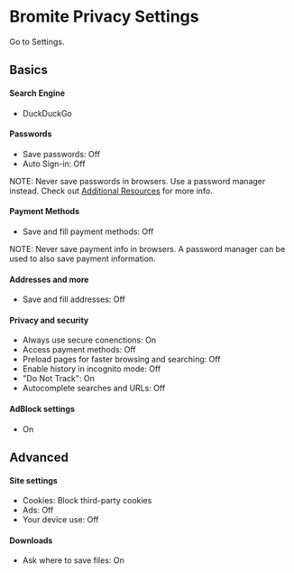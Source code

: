 # Bromite Privacy Settings

Go to Settings.



## Basics

#### Search Engine
- DuckDuckGo

#### Passwords
- Save passwords: Off
- Auto Sign-in: Off

NOTE: Never save passwords in browsers. Use a password manager instead. Check out [Additional Resources](https://github.com/the-weird-aquarian/privacy-settings#additional-resources) for more info.

#### Payment Methods
- Save and fill payment methods: Off

NOTE: Never save payment info in browsers. A password manager can be used to also save payment information.

#### Addresses and more
- Save and fill addresses: Off

#### Privacy and security
- Always use secure conenctions: On
- Access payment methods: Off
- Preload pages for faster browsing and searching: Off
- Enable history in incognito mode: Off
- "Do Not Track": On
- Autocomplete searches and URLs: Off

#### AdBlock settings
- On



## Advanced

#### Site settings
- Cookies: Block third-party cookies
- Ads: Off
- Your device use: Off

#### Downloads
- Ask where to save files: On
